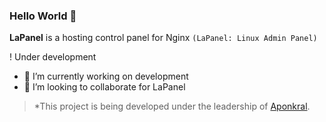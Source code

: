 ### Hello World 👋

**LaPanel** is a hosting control panel for Nginx
`(LaPanel: Linux Admin Panel)`

! Under development

- 🔭 I’m currently working on development
- 👯 I’m looking to collaborate for LaPanel

> *This project is being developed under the leadership of [Aponkral](https://github.com/aponkral/).
